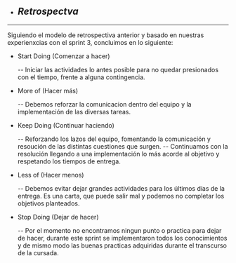+ ## ___Retrospectva___

___

Siguiendo el modelo de retrospectiva anterior y basado en nuestras experienxcias con el sprint 3, concluimos en lo siguiente:


 + Start Doing (Comenzar a hacer)

    -- Iniciar las actividades lo antes posible para no quedar presionados con el tiempo, frente a alguna contingencia.

 + More of (Hacer más) 

    -- Debemos reforzar la comunicacion dentro del equipo y la implementación de las diversas tareas.
    

 
 + Keep Doing (Continuar haciendo)

    -- Reforzando los lazos del equipo, fomentando la comunicación y resoución de las distintas cuestiones que surgen. 
    -- Continuamos con la resolución llegando a una implementación lo más acorde al objetivo y respetando los tiempos de entrega.

 + Less of (Hacer menos) 

    -- Debemos evitar dejar grandes actividades para los últimos días de la entrega. Es una carta, que puede salir mal y podemos no completar los objetivos planteados.

 + Stop Doing (Dejar de hacer)  
 
    -- Por el momento no encontramos ningun punto o practica para dejar de hacer, durante este sprint se implementaron todos los conocimientos y de mismo modo las buenas practicas adquiridas durante el transcurso de la cursada.

